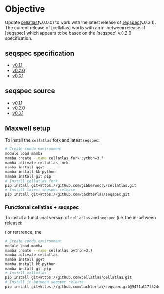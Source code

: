 # Objective

Update [cellatlas](https://github.com/cellatlas/cellatlas)(v.0.0.0) to work with the latest release of [seqspec](https://github.com/pachterlab/seqspec)(v.0.3.1). The current release of [cellatlas] works with an in-between release of [seqspec] which appears to be based on the [seqspec] v.0.2.0 specification.

## seqspec specification

* [v0.1.1](seqspec-specifications/v0.1.1/SPECIFICATION.md)
* [v0.2.0](seqspec-specifications/v0.2.0/SPECIFICATION.md)
* [v0.3.1](seqspec-specifications/v0.3.1/SPECIFICATION.md)

## seqspec source

* [v0.1.1](https://github.com/gibberwocky/cellatlas/tree/main/seqspec-source/v0.1.1/seqspec)
* [v0.2.0](https://github.com/gibberwocky/cellatlas/tree/main/seqspec-source/v0.2.0/seqspec)
* [v0.3.1](https://github.com/gibberwocky/cellatlas/tree/main/seqspec-source/v0.3.1/seqspec)

## Maxwell setup

To install the `cellatlas` fork and latest `seqspec`:

```bash
# Create conda environment
module load mamba
mamba create --name cellatlas_fork python=3.7
mamba activate cellatlas_fork
mamba install gget
mamba install kb-python
mamba install git pip
# Install cellatlas fork
pip install git+https://github.com/gibberwocky/cellatlas.git
# Install latest seqspec release
pip install git+https://github.com/pachterlab/seqspec.git
```

### Functional cellatlas + seqspec

To install a functional version of `cellatlas` and `seqspec` (i.e. the in-between release):

For reference, the
```bash
# Create conda environment
module load mamba
mamba create --name cellatlas python=3.7
mamba activate cellatlas
mamba install gget
mamba install kb-python
mamba install git pip
# Install cellatlas
pip install git+https://github.com/cellatlas/cellatlas.git
# Install in-between seqspec release
pip install git+https://github.com/pachterlab/seqspec.git@9471a317f524c289ee6582c1889cdeac0c5396b2
```

